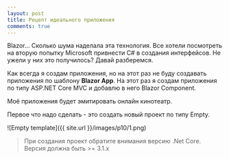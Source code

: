 ```yaml
---
layout: post
title: Рецепт идеального приложения
comments: true
---
```


Blazor... Сколько шума наделала эта технология. Все хотели посмотреть на вторую попытку Microsoft привнести C# в создания интерфейсов. Не ужели у них это получилось? Давай разберемся.

Как всегда я создам приложения, но на этот раз не буду создавать приложения по шаблону **Blazor App**. На этот раз я создам приложения по типу ASP.NET Core MVC и добавлю в него Blazor Component.

Моё приложения будет эмитировать онлайн кинотеатр. 

Первое что надо сделать - это создать новый проект по типу Empty.

![Empty template]({{ site.url }}/images/p10/1.png) 

> При создания проект обратите внимания версию .Net Core. Версия должна быть >= 3.1.x

